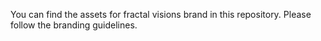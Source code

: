 You can find the assets for fractal visions brand in this repository. Please follow the branding guidelines.
